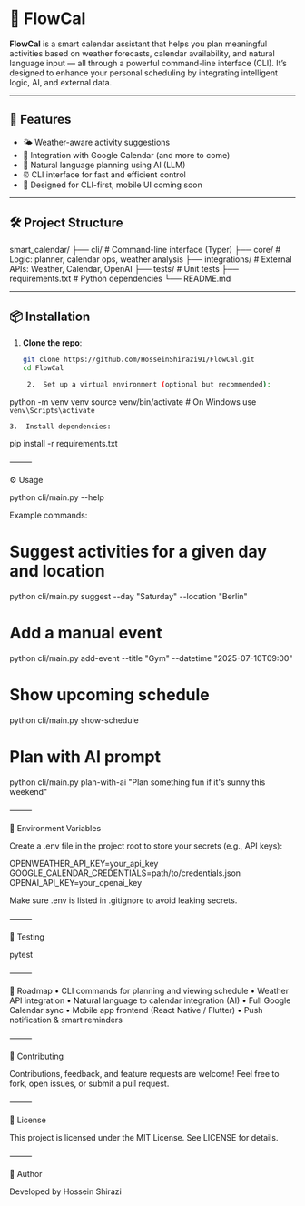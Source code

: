 # 📅 FlowCal

**FlowCal** is a smart calendar assistant that helps you plan meaningful activities based on weather forecasts, calendar availability, and natural language input — all through a powerful command-line interface (CLI). It’s designed to enhance your personal scheduling by integrating intelligent logic, AI, and external data.

---

## 🚀 Features

- 🌤️ Weather-aware activity suggestions
- 📆 Integration with Google Calendar (and more to come)
- 🤖 Natural language planning using AI (LLM)
- ⏰ CLI interface for fast and efficient control
- 📱 Designed for CLI-first, mobile UI coming soon

---

## 🛠️ Project Structure

smart_calendar/
├── cli/                 # Command-line interface (Typer)
├── core/                # Logic: planner, calendar ops, weather analysis
├── integrations/        # External APIs: Weather, Calendar, OpenAI
├── tests/               # Unit tests
├── requirements.txt     # Python dependencies
└── README.md

---

## 📦 Installation

1. **Clone the repo**:
   ```bash
   git clone https://github.com/HosseinShirazi91/FlowCal.git
   cd FlowCal

	2.	Set up a virtual environment (optional but recommended):

python -m venv venv
source venv/bin/activate  # On Windows use `venv\Scripts\activate`


	3.	Install dependencies:

pip install -r requirements.txt



⸻

⚙️ Usage

python cli/main.py --help

Example commands:

# Suggest activities for a given day and location
python cli/main.py suggest --day "Saturday" --location "Berlin"

# Add a manual event
python cli/main.py add-event --title "Gym" --datetime "2025-07-10T09:00"

# Show upcoming schedule
python cli/main.py show-schedule

# Plan with AI prompt
python cli/main.py plan-with-ai "Plan something fun if it's sunny this weekend"


⸻

🔐 Environment Variables

Create a .env file in the project root to store your secrets (e.g., API keys):

OPENWEATHER_API_KEY=your_api_key
GOOGLE_CALENDAR_CREDENTIALS=path/to/credentials.json
OPENAI_API_KEY=your_openai_key

Make sure .env is listed in .gitignore to avoid leaking secrets.

⸻

🧪 Testing

pytest


⸻

📍 Roadmap
	•	CLI commands for planning and viewing schedule
	•	Weather API integration
	•	Natural language to calendar integration (AI)
	•	Full Google Calendar sync
	•	Mobile app frontend (React Native / Flutter)
	•	Push notification & smart reminders

⸻

🤝 Contributing

Contributions, feedback, and feature requests are welcome!
Feel free to fork, open issues, or submit a pull request.

⸻

📄 License

This project is licensed under the MIT License. See LICENSE for details.

⸻

🧠 Author

Developed by Hossein Shirazi
